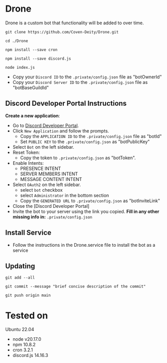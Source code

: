 # Drone
Drone is a custom bot that functionality will be added to over time.

```
git clone https://github.com/Coven-Deity/Drone.git
```
```
cd ./Drone
```
```
npm install --save cron
```
```
npm install --save discord.js
```
```
node index.js
```
- Copy your `Discord ID` to the `.private/config.json` file as "botOwnerId"
- Copy your `Discord Server ID` to the `.private/config.json` file as "botBaseGuildId"
## Discord Developer Portal Instructions
**Create a new application**:
  - Go to [Discord Developer Portal](https://discord.com/developers/applications).
  - Click `New Application` and follow the prompts.
    - Copy the `APPLICATION ID` to the `.private/config.json` file as "botId"
    - Set `PUBLIC KEY` to the `.private/config.json` as "botPublicKey"
  - Select `Bot` on the left sidebar.
  - Reset Token:
    - Copy the token to `.private/config.json` as "botToken".
  - Enable Intents:
    - PRESENCE INTENT
    - SERVER MEMBERS INTENT
    - MESSAGE CONTENT INTENT
  - Select `OAuth2` on the left sidebar.
    - select `bot` checkbox
    - select `Administrator` in the bottom section
    - Copy the `GENERATED URL` to `.private/config.json` as "botInviteLink"
  - Close the [Discord Developer Portal]
  - Invite the bot to your server using the link you copied.
**Fill in any other missing info in:** `.private/config.json`
## Install Service
- Follow the instructions in the Drone.service file to install the bot as a service
## Updating
```
git add --all
```
```
git commit --message "brief concise description of the commit"
```
```
git push origin main
```
# Tested on
Ubuntu 22.04
- node v20.17.0
- npm 10.8.2
- cron 3.2.1
- discord.js 14.16.3
